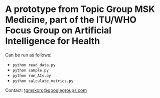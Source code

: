# A prototype from Topic Group MSK Medicine, part of the ITU/WHO Focus Group on Artificial Intelligence for Health

Can be run as follows:
* `python read_data.py`
* `python sample.py`
* `python run_AIs.py`
* `python calculate_metrics.py`

Contact: tgmskorg@googlegroups.com
